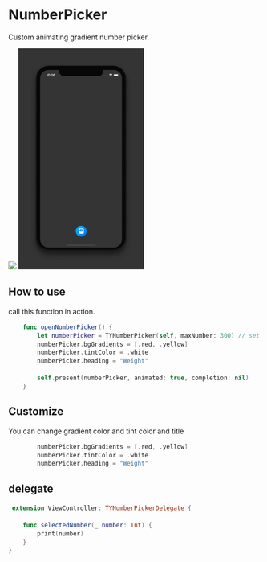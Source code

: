 #  NumberPicker

Custom animating gradient number picker. <br />

<img src="ScreenShot/numberPicker1.gif" width="250"> <img src="ScreenShot/numberPicker2.gif" width="250">

How to use 
---------
call this function in action.
```swift
    func openNumberPicker() {
        let numberPicker = TYNumberPicker(self, maxNumber: 300) // set max number 
        numberPicker.bgGradients = [.red, .yellow]
        numberPicker.tintColor = .white
        numberPicker.heading = "Weight"
        
        self.present(numberPicker, animated: true, completion: nil)
    }
```
Customize 
---------
You can change gradient color and tint color and title 
```swift
        numberPicker.bgGradients = [.red, .yellow]
        numberPicker.tintColor = .white
        numberPicker.heading = "Weight"
```

delegate 
---------
```swift
 extension ViewController: TYNumberPickerDelegate {
    
    func selectedNumber(_ number: Int) {
        print(number)
    }
}
```
